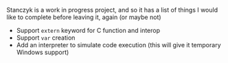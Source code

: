 Stanczyk is a work in progress project, and so it has a list of things I would like to complete before leaving it, again (or maybe not)

- Support `extern` keyword for C function and interop
- Support `var` creation
- Add an interpreter to simulate code execution (this will give it temporary Windows support)
